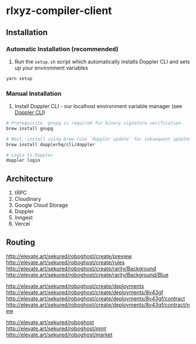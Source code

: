 # rlxyz-compiler-client

## Installation

### Automatic Installation (recommended)

1. Run the `setup.sh` script which automatically installs Doppler CLI and sets up your environment variables

```zsh
yarn setup
```

### Manual Installation

1. Install Doppler CLI - our localhost environment variable manager (see [Doppler CLI](https://docs.doppler.com/docs/install-cli))

```zsh
# Prerequisite. gnupg is required for binary signature verification
brew install gnupg

# Next, install using brew (use `doppler update` for subsequent updates)
brew install dopplerhq/cli/doppler

# Login to Doppler
doppler login
```

## Architecture

1. tRPC
2. Cloudinary
3. Google Cloud Storage
4. Doppler
5. Inngest
6. Vercel

## Routing

http://elevate.art/sekured/roboghost/create/preview
http://elevate.art/sekured/roboghost/create/rules
http://elevate.art/sekured/roboghost/create/rarity/Background
http://elevate.art/sekured/roboghost/create/rarity/Background/Blue

http://elevate.art/sekured/roboghost/create/deployments
http://elevate.art/sekured/roboghost/create/deployments/8v43gf
http://elevate.art/sekured/roboghost/create/deployments/8v43gf/contract
http://elevate.art/sekured/roboghost/create/deployments/8v43gf/contract/new

http://elevate.art/sekured/roboghost
http://elevate.art/sekured/roboghost/mint
http://elevate.art/sekured/roboghost/market
